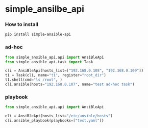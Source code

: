 # simple_ansilbe_api

### How to install
``` bash
pip install simple-ansible-api
```

### ad-hoc
``` python
from simple_ansible_api.api import AnsiBleApi
from simple_ansible_api.task import Task

cli = AnsiBleApi(hosts_list=["192.168.0.108", "192.168.0.109"])
t1 = Task(cli, name="t1", register="root_dir")
t1.shell(cmd="ls /root", )
cli.ansible(hosts="192.168.0.107", name="test ad-hoc task")
```

### playbook
``` python
from simple_ansible_api.api import AnsiBleApi

cli = AnsiBleApi(hosts_list="/etc/ansible/hosts")
cli.ansible_playbook(playbooks=["test.yaml"])
```